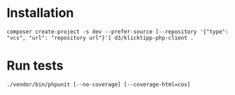 # Installation

```
composer create-project -s dev --prefer-source [--repository '{"type": "vcs", "url": "repository url"}'] d3/klicktipp-php-client .
```

# Run tests

```
./vendor/bin/phpunit [--no-coverage] [--coverage-html=cov]
```

